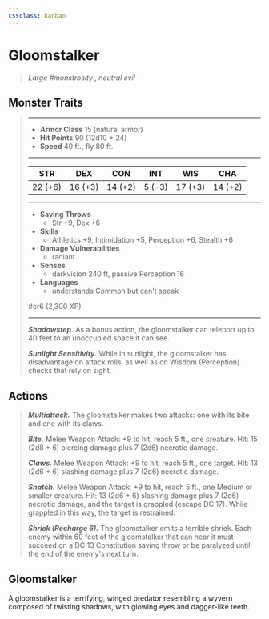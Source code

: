 ```yaml
---
cssclass: kanban
---
```


# Gloomstalker
>*Large #monstrosity , neutral evil*
## Monster Traits
>___
>- **Armor Class** 15 (natural armor)
>- **Hit Points** 90 (12d10 + 24)
>- **Speed** 40 ft., fly 80 ft.
>___
>|STR|DEX|CON|INT|WIS|CHA|
>|:---:|:---:|:---:|:---:|:---:|:---:|
>|22 (+6)|16 (+3)|14 (+2)|5 (-3)|17 (+3)|14 (+2)|
>___
>- **Saving Throws**
>	 - Str +9, Dex +6
>- **Skills**
>	 - Athletics +9, Intimidation +5, Perception +6, Stealth +6
>- **Damage Vulnerabilities**
>	 - radiant
>- **Senses**
>	 - darkvision 240 ft, passive Perception 16
>- **Languages**
>	 - understands Common but can't speak
>
> #cr6 (2,300 XP)
>___
>***Shadowstep.*** As a bonus action, the gloomstalker can teleport up to 40 feet to an unoccupied space it can see.  
>
>***Sunlight Sensitivity.*** While in sunlight, the gloomstalker has disadvantage on attack rolls, as well as on Wisdom (Perception) checks that rely on sight.  
>
## Actions
>***Multiattack.*** The gloomstalker makes two attacks: one with its bite and one with its claws.  
>
>***Bite.*** Melee Weapon Attack: +9 to hit, reach 5 ft., one creature. Hit: 15 (2d8 + 6) piercing damage plus 7 (2d6) necrotic damage.  
>
>***Claws.*** Melee Weapon Attack: +9 to hit, reach 5 ft., one target. Hit: 13 (2d6 + 6) slashing damage plus 7 (2d6) necrotic damage.  
>
>***Snatch.*** Melee Weapon Attack: +9 to hit, reach 5 ft., one Medium or smaller creature. Hit: 13 (2d6 + 6) slashing damage plus 7 (2d6) necrotic damage, and the target is grappled (escape DC 17). While grappled in this way, the target is restrained.  
>
>***Shriek (Recharge 6).*** The gloomstalker emits a terrible shriek. Each enemy within 60 feet of the gloomstalker that can hear it must succeed on a DC 13 Constitution saving throw or be paralyzed until the end of the enemy's next turn.
## Gloomstalker
A gloomstalker is a terrifying, winged predator resembling a wyvern composed of twisting shadows, with glowing eyes and dagger-like teeth.